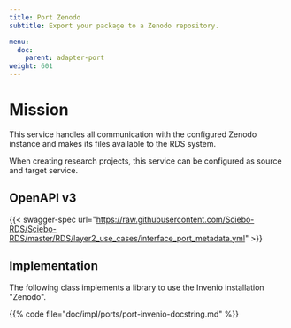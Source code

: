 ```yaml
---
title: Port Zenodo
subtitle: Export your package to a Zenodo repository.

menu:
  doc:
    parent: adapter-port
weight: 601
---
```


# Mission

This service handles all communication with the configured Zenodo instance and makes its files available to the RDS system.

When creating research projects, this service can be configured as source and target service.

## OpenAPI v3

{{< swagger-spec url="https://raw.githubusercontent.com/Sciebo-RDS/Sciebo-RDS/master/RDS/layer2_use_cases/interface_port_metadata.yml" >}}

## Implementation

The following class implements a library to use the Invenio installation "Zenodo".

{{% code file="doc/impl/ports/port-invenio-docstring.md" %}}
